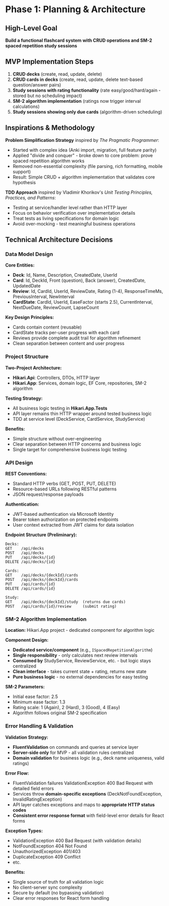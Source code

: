 # Phase 1: Planning & Architecture

## High-Level Goal

**Build a functional flashcard system with CRUD operations and SM-2 spaced repetition study sessions**

## MVP Implementation Steps

1. **CRUD decks** (create, read, update, delete)
2. **CRUD cards in decks** (create, read, update, delete text-based question/answer pairs)
3. **Study sessions with rating functionality** (rate easy/good/hard/again - stored but no scheduling impact)
4. **SM-2 algorithm implementation** (ratings now trigger interval calculations)
5. **Study sessions showing only due cards** (algorithm-driven scheduling)

## Inspirations & Methodology

**Problem Simplification Strategy** inspired by *The Pragmatic Programmer*:
- Started with complex idea (Anki import, migration, full feature parity)
- Applied "divide and conquer" - broke down to core problem: prove spaced repetition algorithm works
- Removed non-essential complexity (file parsing, rich formatting, mobile support)
- Result: Simple CRUD + algorithm implementation that validates core hypothesis

**TDD Approach** inspired by Vladimir Khorikov's *Unit Testing Principles, Practices, and Patterns*:
- Testing at service/handler level rather than HTTP layer
- Focus on behavior verification over implementation details
- Treat tests as living specifications for domain logic
- Avoid over-mocking - test meaningful business operations

## Technical Architecture Decisions

### Data Model Design

**Core Entities:**
- **Deck**: Id, Name, Description, CreatedDate, UserId
- **Card**: Id, DeckId, Front (question), Back (answer), CreatedDate, UpdatedDate  
- **Review**: Id, CardId, UserId, ReviewDate, Rating (1-4), ResponseTimeMs, PreviousInterval, NewInterval
- **CardState**: CardId, UserId, EaseFactor (starts 2.5), CurrentInterval, NextDueDate, ReviewCount, LapseCount

**Key Design Principles:**
- Cards contain content (reusable)
- CardState tracks per-user progress with each card
- Reviews provide complete audit trail for algorithm refinement
- Clean separation between content and user progress

### Project Structure

**Two-Project Architecture:**
- **Hikari.Api**: Controllers, DTOs, HTTP layer
- **Hikari.App**: Services, domain logic, EF Core, repositories, SM-2 algorithm

**Testing Strategy:**
- All business logic testing in **Hikari.App.Tests**
- API layer remains thin HTTP wrapper around tested business logic
- TDD at service level (DeckService, CardService, StudyService)

**Benefits:**
- Simple structure without over-engineering
- Clear separation between HTTP concerns and business logic
- Single target for comprehensive business logic testing

### API Design

**REST Conventions:**
- Standard HTTP verbs (GET, POST, PUT, DELETE)
- Resource-based URLs following RESTful patterns
- JSON request/response payloads

**Authentication:**
- JWT-based authentication via Microsoft Identity
- Bearer token authorization on protected endpoints
- User context extracted from JWT claims for data isolation

**Endpoint Structure (Preliminary):**
```
Decks:
GET    /api/decks
POST   /api/decks
PUT    /api/decks/{id}
DELETE /api/decks/{id}

Cards:
GET    /api/decks/{deckId}/cards
POST   /api/decks/{deckId}/cards
PUT    /api/cards/{id}
DELETE /api/cards/{id}

Study:
GET    /api/decks/{deckId}/study  (returns due cards)
POST   /api/cards/{id}/review     (submit rating)
```

### SM-2 Algorithm Implementation

**Location:** Hikari.App project - dedicated component for algorithm logic

**Component Design:**
- **Dedicated service/component** (e.g., `ISpacedRepetitionAlgorithm`)
- **Single responsibility** - only calculates next review intervals
- **Consumed by** StudyService, ReviewService, etc. - but logic stays centralized
- **Clean interface** - takes current state + rating, returns new state
- **Pure business logic** - no external dependencies for easy testing

**SM-2 Parameters:**
- Initial ease factor: 2.5
- Minimum ease factor: 1.3
- Rating scale: 1 (Again), 2 (Hard), 3 (Good), 4 (Easy)
- Algorithm follows original SM-2 specification

### Error Handling & Validation

**Validation Strategy:**
- **FluentValidation** on commands and queries at service layer
- **Server-side only** for MVP - all validation rules centralized
- **Domain validation** for business logic (e.g., deck name uniqueness, valid ratings)

**Error Flow:**
- FluentValidation failures ValidationException 400 Bad Request with detailed field errors
- Services throw **domain-specific exceptions** (DeckNotFoundException, InvalidRatingException)
- API layer catches exceptions and maps to **appropriate HTTP status codes**
- **Consistent error response format** with field-level error details for React forms

**Exception Types:**
- ValidationException 400 Bad Request (with validation details)
- NotFoundException 404 Not Found  
- UnauthorizedException 401/403
- DuplicateException 409 Conflict
- etc.

**Benefits:**
- Single source of truth for all validation logic
- No client-server sync complexity
- Secure by default (no bypassing validation)
- Clear error responses for React form handling
